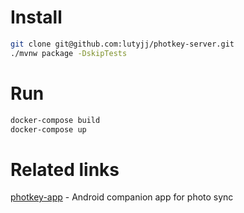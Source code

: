 # Install
```bash
git clone git@github.com:lutyjj/photkey-server.git
./mvnw package -DskipTests
```

# Run
```bash
docker-compose build
docker-compose up
```

# Related links
[photkey-app](https://github.com/lutyjj/photkey-app) - Android companion app for photo sync
